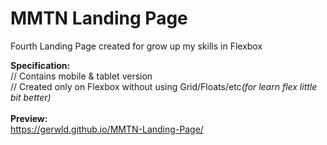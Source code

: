 # MMTN Landing Page
Fourth Landing Page created for grow up my skills in Flexbox

<b>Specification:</b><br>
// Contains mobile & tablet version<br>
// Created only on Flexbox without using Grid/Floats/etc<i>(for learn flex little bit better)</i><br>
<br>
<b>Preview:</b><br>
https://gerwld.github.io/MMTN-Landing-Page/
